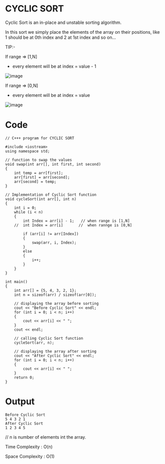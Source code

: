 # CYCLIC SORT

Cyclic Sort is an in-place and unstable sorting algorithm.

In this sort we simply place the elements of the array on their positions, like 1 should be at 0th index and 2 at 1st index and so on...

TIP:-

If range => [1,N]

- every element will be at index = value - 1

![image](https://user-images.githubusercontent.com/76562459/134854706-d02b04f5-0722-451a-9428-8391cf859627.jpeg)

If range => [0,N]

- every element will be at index = value

![image](https://user-images.githubusercontent.com/76562459/134853950-f4bbb2f4-19e6-4094-88f9-69b4371a50eb.jpeg)

# Code

```
// C+++ program for CYCLIC SORT

#include <iostream>
using namespace std;

// function to swap the values
void swap(int arr[], int first, int second)
{
    int temp = arr[first];
    arr[first] = arr[second];
    arr[second] = temp;
}

// Implementation of Cyclic Sort function
void cycleSort(int arr[], int n)
{
    int i = 0;
    while (i < n)
    {
        int Index = arr[i] - 1;   // when range is [1,N]
    //  int Index = arr[i]       //  when rannge is [0,N]

        if (arr[i] != arr[Index])
        {
            swap(arr, i, Index);
        }
        else
        {
            i++;
        }
    }
}

int main()
{
    int arr[] = {5, 4, 3, 2, 1};
    int n = sizeof(arr) / sizeof(arr[0]);

    // displaying the array before sorting
    cout << "Before Cyclic Sort" << endl;
    for (int i = 0; i < n; i++)
    {
        cout << arr[i] << " ";
    }
    cout << endl;

    // calling Cyclic Sort function
    cycleSort(arr, n);

    // displaying the array after sorting
    cout << "After Cyclic Sort" << endl;
    for (int i = 0; i < n; i++)
    {
        cout << arr[i] << " ";
    }
    return 0;
}

```

# Output

```
Before Cyclic Sort
5 4 3 2 1
After Cyclic Sort
1 2 3 4 5
```

// n is number of elements int the array.

Time Complexity : O(n)

Space Complexity : O(1)
